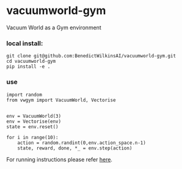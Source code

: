 # vacuumworld-gym
Vacuum World as a Gym environment

### local install:

```
git clone git@github.com:BenedictWilkinsAI/vacuumworld-gym.git
cd vacuumworld-gym
pip install -e .
```
### use

```
import random
from vwgym import VacuumWorld, Vectorise


env = VacuumWorld(3)
env = Vectorise(env)
state = env.reset()

for i in range(10):
    action = random.randint(0,env.action_space.n-1)
    state, reward, done, *_ = env.step(action)
```
For running instructions please refer [here](https://github.com/sekhar989/vacuumworld-gym/tree/master/trained_agents).
